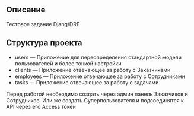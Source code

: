 ## Описание

Тестовое задание Djang/DRF

## Структура проекта

- users — Приложение для переопределения стандартной модели пользователей и более тонкой настройки
- clients — Приложение отвечающее за работу с Заказчиками
- employees — Приложение отвечающее за работу с Сотрудниками
- tasks — Приложение отвечающее за работу с задачами

Перед работой необходимо создать через админ панель Заказчиков и Сотрудников. Или же создать Суперпользователя и подсоединятся к API через его Access токен
